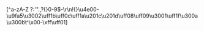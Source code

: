 [^a-zA-Z \?\:\'\"\.\,?\{\}0-9\$\-\r\n\!\{\}\u4e00-\u9fa5\u3002\uff1b\uff0c\uff1a\u201c\u201d\uff08\uff09\u3001\uff1f\u300a\u300b\\^\x00-\xff\uff01]
